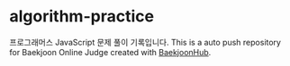# algorithm-practice
프로그래머스 JavaScript 문제 풀이 기록입니다. 
This is a auto push repository for Baekjoon Online Judge created with [BaekjoonHub](https://github.com/BaekjoonHub/BaekjoonHub).

